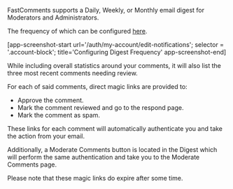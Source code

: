 FastComments supports a Daily, Weekly, or Monthly email digest for Moderators and Administrators.

The frequency of which can be configured <a href="" target="_blank">here</a>.

<!-- TODO - pass ?demo=true in this URL and set the digest schedule dropdown -->
[app-screenshot-start url='/auth/my-account/edit-notifications'; selector = '.account-block'; title='Configuring Digest Frequency' app-screenshot-end]

While including overall statistics around your comments, it will also list the three most recent comments needing review.

For each of said comments, direct magic links are provided to:
- Approve the comment.
- Mark the comment reviewed and go to the respond page.
- Mark the comment as spam.

These links for each comment will automatically authenticate you and take the action from your email.

Additionally, a Moderate Comments button is located in the Digest which will perform the same authentication and take you to
the Moderate Comments page.

Please note that these magic links do expire after some time.

<!-- TODO how to generate a screenshot of this? -->
